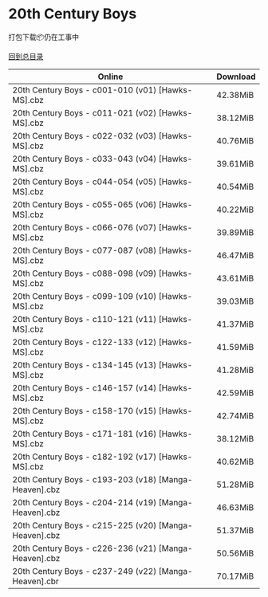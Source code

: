 # 20th Century Boys

打包下载📦仍在工事中

[回到总目录](/Catalogs.md)







Online | Download
--- | ---
20th Century Boys - c001-010 (v01) [Hawks-MS].cbz | 42.38MiB
20th Century Boys - c011-021 (v02) [Hawks-MS].cbz | 38.12MiB
20th Century Boys - c022-032 (v03) [Hawks-MS].cbz | 40.76MiB
20th Century Boys - c033-043 (v04) [Hawks-MS].cbz | 39.61MiB
20th Century Boys - c044-054 (v05) [Hawks-MS].cbz | 40.54MiB
20th Century Boys - c055-065 (v06) [Hawks-MS].cbz | 40.22MiB
20th Century Boys - c066-076 (v07) [Hawks-MS].cbz | 39.89MiB
20th Century Boys - c077-087 (v08) [Hawks-MS].cbz | 46.47MiB
20th Century Boys - c088-098 (v09) [Hawks-MS].cbz | 43.61MiB
20th Century Boys - c099-109 (v10) [Hawks-MS].cbz | 39.03MiB
20th Century Boys - c110-121 (v11) [Hawks-MS].cbz | 41.37MiB
20th Century Boys - c122-133 (v12) [Hawks-MS].cbz | 41.59MiB
20th Century Boys - c134-145 (v13) [Hawks-MS].cbz | 41.28MiB
20th Century Boys - c146-157 (v14) [Hawks-MS].cbz | 42.59MiB
20th Century Boys - c158-170 (v15) [Hawks-MS].cbz | 42.74MiB
20th Century Boys - c171-181 (v16) [Hawks-MS].cbz | 38.12MiB
20th Century Boys - c182-192 (v17) [Hawks-MS].cbz | 40.62MiB
20th Century Boys - c193-203 (v18) [Manga-Heaven].cbz | 51.28MiB
20th Century Boys - c204-214 (v19) [Manga-Heaven].cbz | 46.63MiB
20th Century Boys - c215-225 (v20) [Manga-Heaven].cbz | 51.37MiB
20th Century Boys - c226-236 (v21) [Manga-Heaven].cbz | 50.56MiB
20th Century Boys - c237-249 (v22) [Manga-Heaven].cbr | 70.17MiB